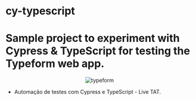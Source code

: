 # cy-typescript

# Sample project to experiment with Cypress & TypeScript for testing the Typeform web app.

<span align="center">

![typeform](https://user-images.githubusercontent.com/86569498/154527397-94a206ce-917b-4e6c-b918-fb4aadc6a05d.png)

</span> 

- Automação de testes com Cypress e TypeScript - Live TAT.
